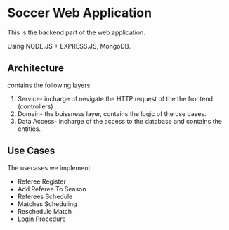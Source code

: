 # Soccer Web Application

This is the backend part of the web application.

Using NODE.JS + EXPRESS.JS, MongoDB.

## Architecture
contains the following layers:

1. Service- incharge of nevigate the HTTP request of the the frontend. (controllers)
2. Domain- the buissness layer, contains the logic of the use cases.
3. Data Access- incharge of the access to the database and contains the entities.

## Use Cases
The usecases we implement:
* Referee Register
* Add Referee To Season
* Referees Schedule
* Matches Scheduling
* Reschedule Match
* Login Procedure
